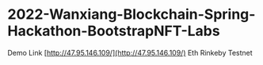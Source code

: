 # 2022-Wanxiang-Blockchain-Spring-Hackathon-BootstrapNFT-Labs
Demo Link [http://47.95.146.109/](http://47.95.146.109/) 
Eth Rinkeby Testnet
